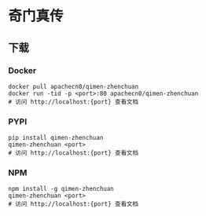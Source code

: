 # 奇门真传

## 下载

### Docker

```
docker pull apachecn0/qimen-zhenchuan
docker run -tid -p <port>:80 apachecn0/qimen-zhenchuan
# 访问 http://localhost:{port} 查看文档
```

### PYPI

```
pip install qimen-zhenchuan
qimen-zhenchuan <port>
# 访问 http://localhost:{port} 查看文档
```

### NPM

```
npm install -g qimen-zhenchuan
qimen-zhenchuan <port>
# 访问 http://localhost:{port} 查看文档
```